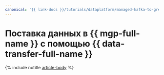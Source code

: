 ```yaml
---
canonical: '{{ link-docs }}/tutorials/dataplatform/managed-kafka-to-greenplum'
---
```


# Поставка данных в {{ mgp-full-name }} с помощью {{ data-transfer-full-name }}

{% include notitle [article-body](../../_tutorials/dataplatform/datatransfer/managed-kafka-to-greenplum.md) %}

